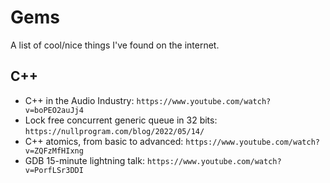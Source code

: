 # Gems

A list of cool/nice things I've found on the internet.

## C++

- C++ in the Audio Industry: `https://www.youtube.com/watch?v=boPEO2auJj4`
- Lock free concurrent generic queue in 32 bits: `https://nullprogram.com/blog/2022/05/14/`
- C++ atomics, from basic to advanced: `https://www.youtube.com/watch?v=ZQFzMfHIxng`
- GDB 15-minute lightning talk: `https://www.youtube.com/watch?v=PorfLSr3DDI`
